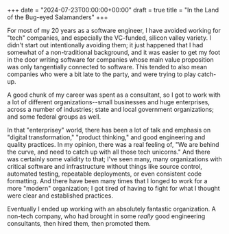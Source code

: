 +++
date = "2024-07-23T00:00:00+00:00"
draft = true 
title = "In the Land of the Bug-eyed Salamanders"
+++

For most of my 20 years as a software engineer, I have avoided working for "tech" companies, and especially the VC-funded, silicon valley variety.  I didn't start out intentionally avoiding them; it just happened that I had somewhat of a non-traditional background, and it was easier to get my foot in the door writing software for companies whose main value proposition was only tangentially connected to software.  This tended to also mean companies who were a bit late to the party, and were trying to play catch-up.

A good chunk of my career was spent as a consultant, so I got to work with a lot of different organizations--small businesses and huge enterprises, across a number of industries; state and local government organizations; and some federal groups as well.  

In that "enterprisey" world, there has been a lot of talk and emphasis on "digital transformation," "product thinking," and good engineering and quality practices.  In my opinion, there was a real feeling of, "We are behind the curve, and need to catch up with all those tech unicorns."  And there was certainly some validity to that; I've seen many, many organizations with critical software and infrastructure without things like source control, automated testing, repeatable deployments, or even consistent code formatting. And there have been many times that I longed to work for a more "modern" organization; I got tired of having to fight for what I thought were clear and established practices.

Eventually I ended up working with an absolutely fantastic organization.  A non-tech company, who had brought in some *really* good engineering consultants, then hired them, then promoted them.


